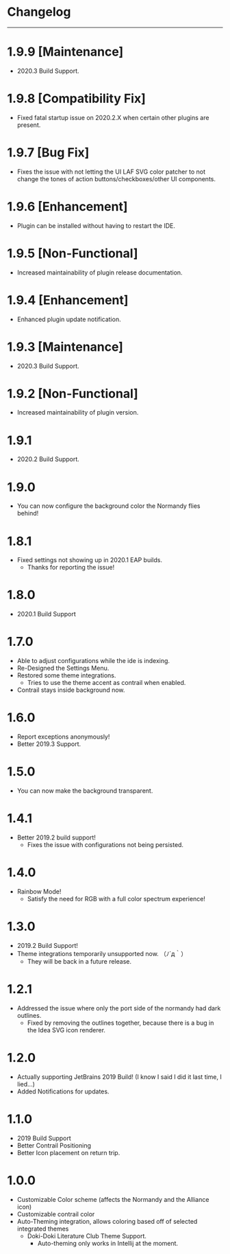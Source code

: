 # Changelog
---- 

# 1.9.9 [Maintenance]

- 2020.3 Build Support.

# 1.9.8 [Compatibility Fix]

- Fixed fatal startup issue on 2020.2.X when certain other plugins are present.

# 1.9.7 [Bug Fix]

- Fixes the issue with not letting the UI LAF SVG color patcher to not change the tones of action buttons/checkboxes/other UI components.

# 1.9.6 [Enhancement]

- Plugin can be installed without having to restart the IDE.

# 1.9.5 [Non-Functional]

- Increased maintainability of plugin release documentation.

# 1.9.4 [Enhancement]

- Enhanced plugin update notification.

# 1.9.3 [Maintenance]

- 2020.3 Build Support.

# 1.9.2 [Non-Functional]

- Increased maintainability of plugin version.

# 1.9.1

- 2020.2 Build Support.

# 1.9.0

- You can now configure the background color the Normandy flies behind!

# 1.8.1

- Fixed settings not showing up in 2020.1 EAP builds.
  - Thanks for reporting the issue!

# 1.8.0

- 2020.1 Build Support

# 1.7.0

- Able to adjust configurations while the ide is indexing.
- Re-Designed the Settings Menu.
- Restored some theme integrations.
    - Tries to use the theme accent as contrail when enabled.
- Contrail stays inside background now.

# 1.6.0

- Report exceptions anonymously!
- Better 2019.3 Support. 

# 1.5.0

- You can now make the background transparent.

# 1.4.1

- Better 2019.2 build support!
    - Fixes the issue with configurations not being persisted.  

# 1.4.0

- Rainbow Mode!
    - Satisfy the need for RGB with a full color spectrum experience!   

# 1.3.0

- 2019.2 Build Support!
- Theme integrations temporarily unsupported now. （ﾉ´д｀）
    - They will be back in a future release.

# 1.2.1

- Addressed the issue where only the port side of the normandy had dark outlines.
    - Fixed by removing the outlines together, because there is  a bug in the Idea SVG icon renderer.

# 1.2.0

- Actually supporting JetBrains 2019 Build! (I know I said I did it last time, I lied...)
- Added Notifications for updates.

# 1.1.0

- 2019 Build Support
- Better Contrail Positioning
- Better Icon placement on return trip.

# 1.0.0

- Customizable Color scheme (affects the Normandy and the Alliance icon)
- Customizable contrail color
- Auto-Theming integration, allows coloring based off of selected integrated themes
    - Doki-Doki Literature Club Theme Support.
        - Auto-theming only works in Intellij at the moment.
